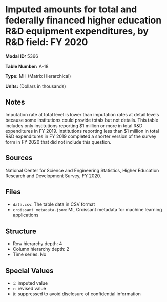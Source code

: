 # Imputed amounts for total and federally financed higher education R&D equipment expenditures, by R&D field: FY 2020

**Modal ID:** 5366

**Table Number:** A-18

**Type:** MH (Matrix Hierarchical)

**Units:** (Dollars in thousands)

## Notes

Imputation rate at total level is lower than imputation rates at detail levels because some institutions could provide totals but not details. This table includes only institutions reporting $1 million or more in total R&D expenditures in FY 2019. Institutions reporting less than $1 million in total R&D expenditures in FY 2019 completed a shorter version of the survey form in FY 2020 that did not include this question.

## Sources

National Center for Science and Engineering Statistics, Higher Education Research and Development Survey, FY 2020.

## Files

- `data.csv`: The table data in CSV format
- `croissant_metadata.json`: ML Croissant metadata for machine learning applications

## Structure

- Row hierarchy depth: 4
- Column hierarchy depth: 2
- Time series: No

## Special Values

- `i`: imputed value
- `r`: revised value
- `D`: suppressed to avoid disclosure of confidential information
